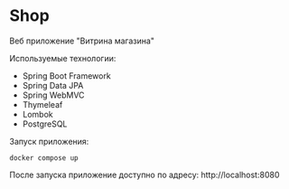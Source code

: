 # Shop
Веб приложение "Витрина магазина"

Используемые технологии:
- Spring Boot Framework
- Spring Data JPA
- Spring WebMVC
- Thymeleaf
- Lombok
- PostgreSQL

Запуск приложения:
```
docker compose up
```

После запуска приложение доступно по адресу: http://localhost:8080

